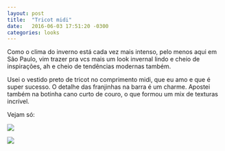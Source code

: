 ```yaml
---
layout: post
title:  "Tricot midi"
date:   2016-06-03 17:51:20 -0300
categories: looks
---
```

Como o clima do inverno está cada vez mais intenso, pelo menos aqui em São Paulo, vim trazer pra vcs mais um look invernal lindo e cheio de inspirações, ah e cheio de tendências modernas também.

Usei o vestido preto de tricot no comprimento midi, que eu amo e que é super sucesso. O detalhe das franjinhas na barra é um charme. Apostei também na botinha cano curto de couro, o que formou um mix de texturas incrível.

Vejam só:

![](http://www.amodadamanu.com.br/wp-content/uploads/1-6.jpg)

![](http://www.amodadamanu.com.br/wp-content/uploads/9-8.jpg)
